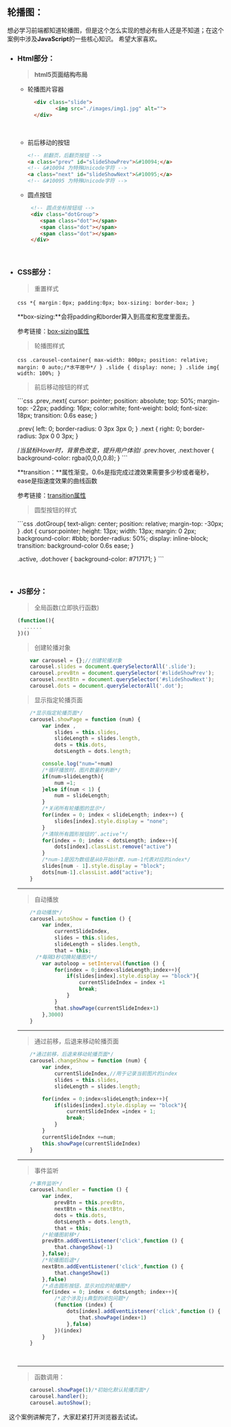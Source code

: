 ## 轮播图：
  想必学习前端都知道轮播图，但是这个怎么实现的想必有些人还是不知道；在这个案例中涉及**JavaScript**的一些核心知识。
    希望大家喜欢。

-   ### Html部分：

     > **html5页面结构布局**


     -   轮播图片容器

         ```html
           <div class="slide">
                  <img src="./images/img1.jpg" alt="">
           </div>
         ```
    
         ​
    
     -   前后移动的按钮
    
         ```html
         <!-- 前翻页，后翻页按钮 -->
         <a class="prev" id="slideShowPrev">&#10094;</a>
         <!-- &#10094 为特殊Unicode字符 -->
         <a class="next" id="slideShowNext">&#10095;</a>
         <!-- &#10095 为特殊Unicode字符 -->
         ```
    
     - 圆点按钮
    
       ```html
        <!-- 圆点坐标按钮组 -->
        <div class="dotGroup">
           <span class="dot"></span>
           <span class="dot"></span>
           <span class="dot"></span>
        </div>
       ```
    
       ​

-   ### CSS部分：

     > 重置样式

    ​```css
    *{
      margin：0px;
      padding:0px;
      box-sizing: border-box;
    }
    ​```
    
    **box-sizing:**会将padding和border算入到高度和宽度里面去。
    
    参考链接：[box-sizing属性](http://www.w3school.com.cn/cssref/pr_box-sizing.asp)
    
    > 轮播图样式
    
    ​```css
    .carousel-container{
        max-width: 800px;
        position: relative;
        margin: 0 auto;/*水平居中*/
    }
    .slide {
        display: none;
    }
    .slide img{
        width: 100%;
    }
    ​```
    
    > 前后移动按钮的样式
    
    ​```css
    .prev,.next{
        cursor: pointer;
        position: absolute;
        top: 50%;
        margin-top: -22px;
        padding: 16px;
        color:white;
        font-weight: bold;
        font-size: 18px;
        transition: 0.6s ease;
    }
    
    .prev{
        left: 0;
        border-radius: 0 3px 3px 0;
    }
    .next {
        right: 0;
        border-radius: 3px 0 0 3px;
    }
    
    /*当鼠标Hover时，背景色改变，提升用户体验*/
    .prev:hover, .next:hover {
        background-color: rgba(0,0,0,0.8);
    }
    ​```
    
    **transition：**属性渐变。0.6s是指完成过渡效果需要多少秒或者毫秒，ease是指速度效果的曲线函数
    
    参考链接：[transition属性](http://www.w3school.com.cn/css3/css3_transition.asp)
    
    > 圆型按钮的样式
    
    ​```css
    .dotGroup{
        text-align: center;
        position: relative;
        margin-top: -30px;
    }
    .dot {
        cursor:pointer;
        height: 13px;
        width: 13px;
        margin: 0 2px;
        background-color: #bbb;
        border-radius: 50%;
        display: inline-block;
        transition: background-color 0.6s ease;
    }


    .active, .dot:hover {
        background-color: #717171;
    }
    ​```
    
    ​

-   ### JS部分：

    > 全局函数(立即执行函数)	

    ```javascript
    (function(){
      ......
    })()
    ```

    > 创建轮播对象

    ```javascript
    	var carousel = {};//创建轮播对象
        carousel.slides = document.querySelectorAll('.slide');
        carousel.prevBtn = document.querySelector('#slideShowPrev');
        carousel.nextBtn = document.querySelector('#slideShowNext');
        carousel.dots = document.querySelectorAll('.dot');
    ```

    > 显示指定轮播页面

    ```javascript
        /*显示指定轮播页面*/
        carousel.showPage = function (num) {
            var index ,
                slides = this.slides,
                slideLength = slides.length,
                dots = this.dots,
                dotsLength = dots.length;

            console.log("num="+num)
            /*循环播放时，图片数量的判断*/
            if(num>slideLength){
                num =1;
            }else if(num < 1) {
                num = slideLength;
            }
            /*关闭所有轮播图的显示*/
            for(index = 0; index < slideLength; index++) {
                slides[index].style.display = "none";
            }
            /*清除所有圆形按钮的‘.active’*/
            for(index = 0; index < dotsLength; index++){
                dots[index].classList.remove("active")
            }
    		/*num-1是因为数组是从0开始计数，num-1代表对应的index*/
            slides[num - 1].style.display = "block";
            dots[num-1].classList.add("active");
        }
    ```

    ---

    > 自动播放

    ```javascript
    	/*自动播放*/
        carousel.autoShow = function () {
            var index,
                currentSlideIndex,
                slides = this.slides,
                slideLength = slides.length,
                that = this;
          /*每隔3秒切换轮播图片*/
            var autoloop = setInterval(function () {
                for(index = 0;index<slideLength;index++){
                    if(slides[index].style.display == "block"){
                        currentSlideIndex = index +1
                        break;
                    }
                }
                that.showPage(currentSlideIndex+1)
            },3000)
        }
    ```

    ---

    > 通过前移，后退来移动轮播页面

    ```javascript
     	/*通过前移，后退来移动轮播页面*/
    	carousel.changeShow = function (num) {
            var index,
                currentSlideIndex,//用于记录当前图片的index
                slides = this.slides,
                slideLength = slides.length;

            for(index = 0;index<slideLength;index++){
                if(slides[index].style.display == "block"){
                    currentSlideIndex =index + 1;
                    break;
                }
            }
            currentSlideIndex +=num;
            this.showPage(currentSlideIndex)
        }
    ```

    ---

    > 事件监听

    ```javascript
    	/*事件监听*/
        carousel.handler = function () {
            var index,
                prevBtn = this.prevBtn,
                nextBtn = this.nextBtn,
                dots = this.dots,
                dotsLength = dots.length,
                that = this;
            /*轮播图前移*/
            prevBtn.addEventListener('click',function () {
                that.changeShow(-1)
            },false);
            /*轮播图后退*/
            nextBtn.addEventListener('click',function () {
                that.changeShow(1)
            },false)
            /*点击圆形按钮，显示对应的轮播图*/
            for(index = 0; index < dotsLength; index++){
                /*这个涉及js典型的闭包问题*/
                (function (index) {
                    dots[index].addEventListener('click',function () {
                        that.showPage(index+1)
                    },false)
                })(index)
            }
        }
    ```

    ​

    ---

    > 函数调用：

    ```javascript
    	carousel.showPage(1)/*初始化默认轮播页面*/
        carousel.handler();
        carousel.autoShow();
    ```



​	这个案例讲解完了，大家赶紧打开浏览器去试试。

